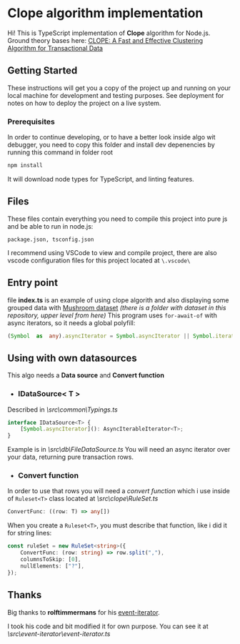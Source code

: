 # Clope algorithm implementation

Hi! This is TypeScript implementation of **Clope** algorithm for Node.js.
Ground theory bases here: [CLOPE: A Fast and Effective Clustering Algorithm for Transactional Data](http://citeseerx.ist.psu.edu/viewdoc/download?doi=10.1.1.13.7142&rep=rep1&type=pdf)

## Getting Started

These instructions will get you a copy of the project up and running on your local machine for development and testing purposes. See deployment for notes on how to deploy the project on a live system.

### Prerequisites

In order to continue developing, or to have a better look inside algo wit debugger, you need to copy this folder and install dev depenencies by running this command in folder root

``` cmd
npm install
```

It will download node types for TypeScript, and linting features.

## Files

These files contain everything you need to compile this project into pure js and be able to run in node.js:

`package.json, tsconfig.json`

I recommend using VSCode to view and compile project, there are also vscode configuration files for this project located at `\.vscode\`

## Entry point

file **index.ts** is an example of using clope algorith and also displaying some grouped data with [Mushroom dataset](https://archive.ics.uci.edu/ml/datasets/mushroom)
*(there is a folder with dataset in this repository, upper level from here)*
This program uses `for-await-of` with async iterators, so it needs a global polyfill:

``` TypeScript
(Symbol  as  any).asyncIterator = Symbol.asyncIterator || Symbol.iterator || Symbol.for("Symbol.asyncIterator");

```

## Using with own datasources

This algo needs a **Data source** and **Convert function**

- ### IDataSource< T >

Described in *\src\common\Typings.ts*

``` TypeScript
interface IDataSource<T> {
    [Symbol.asyncIterator](): AsyncIterableIterator<T>;
}
```

Example is in *\src\db\FileDataSource.ts*
You will need an async iterator over your data, returning pure transaction rows.

- ### Convert function

In order to use that rows you will need a *convert function* which i use inside of `Ruleset<T>` class located at *\src\clope\RuleSet.ts*

``` TypeScript
ConvertFunc: ((row: T) => any[])
```

When you create a `Ruleset<T>`, you must describe that function, like i did it for string lines:

``` TypeScript
const ruleSet = new RuleSet<string>({
    ConvertFunc: (row: string) => row.split(","),
    columnsToSkip: [0],
    nullElements: ["?"],
});
```

## Thanks

Big thanks to **rolftimmermans** for his [event-iterator](https://github.com/rolftimmermans/event-iterator).

I took his code and bit modified it for own purpose. You can see it at *\src\event-iterator\event-iterator.ts*